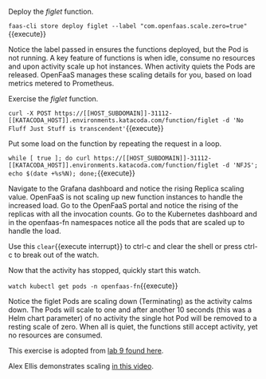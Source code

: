 Deploy the _figlet_ function.

`faas-cli store deploy figlet --label "com.openfaas.scale.zero=true"`{{execute}}

Notice the label passed in ensures the functions deployed, but the Pod is not running. A key feature of functions is when idle, consume no resources and upon activity scale up hot instances. When activity quiets the Pods are released. OpenFaaS manages these scaling details for you, based on load metrics metered to Prometheus.

Exercise the _figlet_ function.

`curl -X POST https://[[HOST_SUBDOMAIN]]-31112-[[KATACODA_HOST]].environments.katacoda.com/function/figlet -d 'No Fluff Just Stuff is transcendent'`{{execute}}

Put some load on the function by repeating the request in a loop.

`while [ true ]; do curl https://[[HOST_SUBDOMAIN]]-31112-[[KATACODA_HOST]].environments.katacoda.com/function/figlet -d 'NFJS'; echo $(date +%s%N); done;`{{execute}}

Navigate to the Grafana dashboard and notice the rising Replica scaling value. OpenFaaS is not scaling up new function instances to handle the increased load. Go to the OpenFaaS portal and notice the rising of the replicas with all the invocation counts. Go to the Kubernetes dashboard and in the openfaas-fn namespaces notice all the pods that are scaled up to handle the load.

Use this ```clear```{{execute interrupt}} to ctrl-c and clear the shell or press ctrl-c to break out of the watch.

Now that the activity has stopped, quickly start this watch.

`watch kubectl get pods -n openfaas-fn`{{execute}}

Notice the figlet Pods are scaling down (Terminating) as the activity calms down. The Pods will scale to one and after another 10 seconds (this was a Helm chart parameter) of no activity the single hot Pod will be removed to a resting scale of zero. When all is quiet, the functions still accept activity, yet no resources are consumed.

This exercise is adopted from [lab 9 found here](https://github.com/openfaas/workshop/blob/master/lab9.md).

Alex Ellis demonstrates scaling [in this video](https://youtu.be/H9cx3w5CW3o).